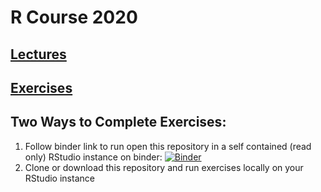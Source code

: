 # R Course 2020

## [Lectures](https://youtu.be/rbRLU_nMshw)
## [Exercises](https://docs.google.com/document/d/1As8K0UqPUCVquMyT3apuIAOX1OSr37UFOOrPTk-dFfM/edit?usp=sharing)



## Two Ways to Complete Exercises:
1. Follow binder link to run open this repository in a self contained (read only) RStudio instance on binder: [![Binder](http://mybinder.org/badge_logo.svg)](http://mybinder.org/v2/gh/thezetner/intro-R-course/master?urlpath=rstudio)
2. Clone or download this repository and run exercises locally on your RStudio instance 




